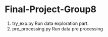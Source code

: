 # Final-Project-Group8
1. try_exp.py Run data exploration part.
2. pre_processing.py 
Run data pre processing 
